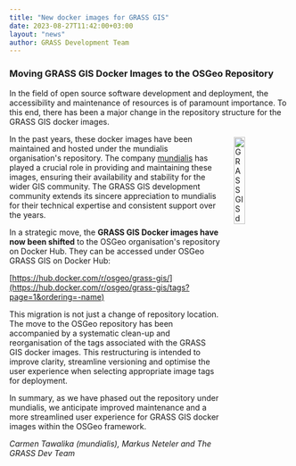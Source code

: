 ```yaml
---
title: "New docker images for GRASS GIS"
date: 2023-08-27T11:42:00+03:00
layout: "news"
author: GRASS Development Team
---
```


### Moving GRASS GIS Docker Images to the OSGeo Repository

In the field of open source software development and deployment, the
accessibility and maintenance of resources is of paramount importance.
To this end, there has been a major change in the repository structure
for the GRASS GIS docker images.

<a href="https://hub.docker.com/r/osgeo/grass-gis/">
  <img src="https://grass.osgeo.org/images/logos/grass-Docker.jpg"
   alt="GRASS GIS docker images"
   title="GRASS GIS docker images"
   width="20%" style="float:right;padding-left:25px;padding-top:5px">
</a>

In the past years, these docker images have been maintained and hosted under
the mundialis organisation's repository. The company
[mundialis](https://www.mundialis.de) has played a crucial role in providing
and maintaining these images, ensuring their availability and stability for
the wider GIS community. The GRASS GIS development community extends
its sincere appreciation to mundialis for their technical expertise and
consistent support over the years.

In a strategic move, the **GRASS GIS Docker images have now been shifted**
to the OSGeo organisation's repository on Docker Hub. They can be accessed
under OSGeo GRASS GIS on Docker Hub:

[https://hub.docker.com/r/osgeo/grass-gis/](https://hub.docker.com/r/osgeo/grass-gis/tags?page=1&ordering=-name)

This migration is not just a change of repository location. The move to
the OSGeo repository has been accompanied by a systematic clean-up and
reorganisation of the tags associated with the GRASS GIS docker images.
This restructuring is intended to improve clarity, streamline
versioning and optimise the user experience when selecting appropriate
image tags for deployment.

In summary, as we have phased out the repository under mundialis, we
anticipate improved maintenance and a more streamlined user experience
for GRASS GIS docker images within the OSGeo framework.

_Carmen Tawalika (mundialis), Markus Neteler and The GRASS Dev Team_
